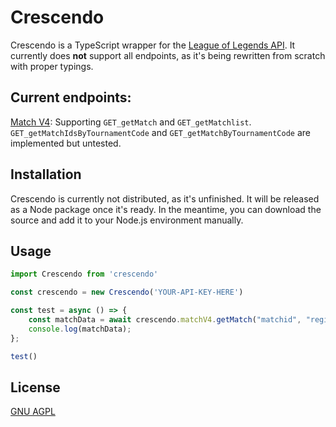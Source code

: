 # Crescendo
Crescendo is a TypeScript wrapper for the [League of Legends API](https://developer.riotgames.com/). It currently does **not** support all endpoints, as it's being rewritten from scratch with proper typings.

## Current endpoints:
[Match V4](https://developer.riotgames.com/apis#match-v4): Supporting `GET_getMatch` and `GET_getMatchlist`. `GET_getMatchIdsByTournamentCode` and `GET_getMatchByTournamentCode` are implemented but untested.

## Installation
Crescendo is currently not distributed, as it's unfinished. It will be released as a Node package once it's ready. In the meantime, you can download the source and add it to your Node.js environment manually.

## Usage
```typescript
import Crescendo from 'crescendo'

const crescendo = new Crescendo('YOUR-API-KEY-HERE')

const test = async () => {
    const matchData = await crescendo.matchV4.getMatch("matchid", "region");
    console.log(matchData);
};

test()
```

## License
[GNU AGPL](https://www.gnu.org/licenses/agpl-3.0.en.html)